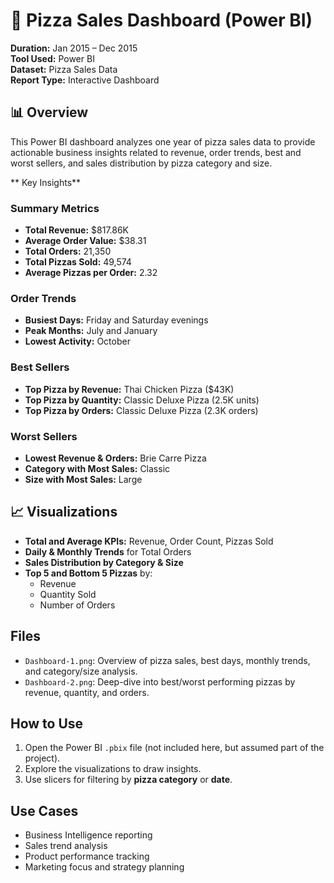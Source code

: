 
# 🍕 Pizza Sales Dashboard (Power BI)  
**Duration:** Jan 2015 – Dec 2015  
**Tool Used:** Power BI  
**Dataset:** Pizza Sales Data  
**Report Type:** Interactive Dashboard  

## 📊 Overview

This Power BI dashboard analyzes one year of pizza sales data to provide actionable business insights related to revenue, order trends, best and worst sellers, and sales distribution by pizza category and size.

** Key Insights**

###  Summary Metrics
- **Total Revenue:** $817.86K  
- **Average Order Value:** $38.31  
- **Total Orders:** 21,350  
- **Total Pizzas Sold:** 49,574  
- **Average Pizzas per Order:** 2.32  

###  Order Trends
- **Busiest Days:** Friday and Saturday evenings  
- **Peak Months:** July and January  
- **Lowest Activity:** October

###  Best Sellers
- **Top Pizza by Revenue:** Thai Chicken Pizza ($43K)  
- **Top Pizza by Quantity:** Classic Deluxe Pizza (2.5K units)  
- **Top Pizza by Orders:** Classic Deluxe Pizza (2.3K orders)  

###  Worst Sellers
- **Lowest Revenue & Orders:** Brie Carre Pizza  
- **Category with Most Sales:** Classic  
- **Size with Most Sales:** Large  

## 📈 Visualizations
- **Total and Average KPIs:** Revenue, Order Count, Pizzas Sold  
- **Daily & Monthly Trends** for Total Orders  
- **Sales Distribution by Category & Size**  
- **Top 5 and Bottom 5 Pizzas** by:
  - Revenue  
  - Quantity Sold  
  - Number of Orders  

##  Files
- `Dashboard-1.png`: Overview of pizza sales, best days, monthly trends, and category/size analysis.
- `Dashboard-2.png`: Deep-dive into best/worst performing pizzas by revenue, quantity, and orders.

##  How to Use
1. Open the Power BI `.pbix` file (not included here, but assumed part of the project).
2. Explore the visualizations to draw insights.
3. Use slicers for filtering by **pizza category** or **date**.

##  Use Cases
- Business Intelligence reporting  
- Sales trend analysis  
- Product performance tracking  
- Marketing focus and strategy planning  



